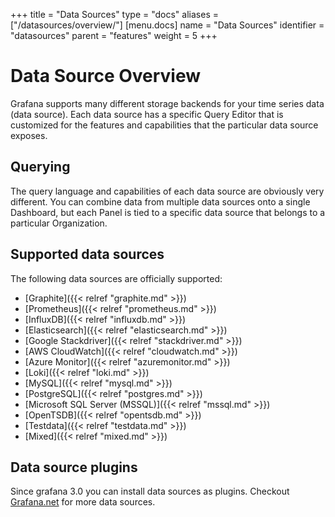 +++
title = "Data Sources"
type = "docs"
aliases = ["/datasources/overview/"]
[menu.docs]
name = "Data Sources"
identifier = "datasources"
parent = "features"
weight = 5
+++

# Data Source Overview

Grafana supports many different storage backends for your time series data (data source). Each data source has a specific Query Editor that is customized for the features and capabilities that the particular data source exposes.

## Querying

The query language and capabilities of each data source are obviously very different. You can combine data from multiple data sources onto a single Dashboard, but each Panel is tied to a specific data source that belongs to a particular Organization.

## Supported data sources

The following data sources are officially supported:

* [Graphite]({{< relref "graphite.md" >}})
* [Prometheus]({{< relref "prometheus.md" >}})
* [InfluxDB]({{< relref "influxdb.md" >}})
* [Elasticsearch]({{< relref "elasticsearch.md" >}})
* [Google Stackdriver]({{< relref "stackdriver.md" >}})
* [AWS CloudWatch]({{< relref "cloudwatch.md" >}})
* [Azure Monitor]({{< relref "azuremonitor.md" >}})
* [Loki]({{< relref "loki.md" >}})
* [MySQL]({{< relref "mysql.md" >}})
* [PostgreSQL]({{< relref "postgres.md" >}})
* [Microsoft SQL Server (MSSQL)]({{< relref "mssql.md" >}})
* [OpenTSDB]({{< relref "opentsdb.md" >}})
* [Testdata]({{< relref "testdata.md" >}})
* [Mixed]({{< relref "mixed.md" >}})

## Data source plugins

Since grafana 3.0 you can install data sources as plugins. Checkout [Grafana.net](https://grafana.com/plugins) for more data sources.
